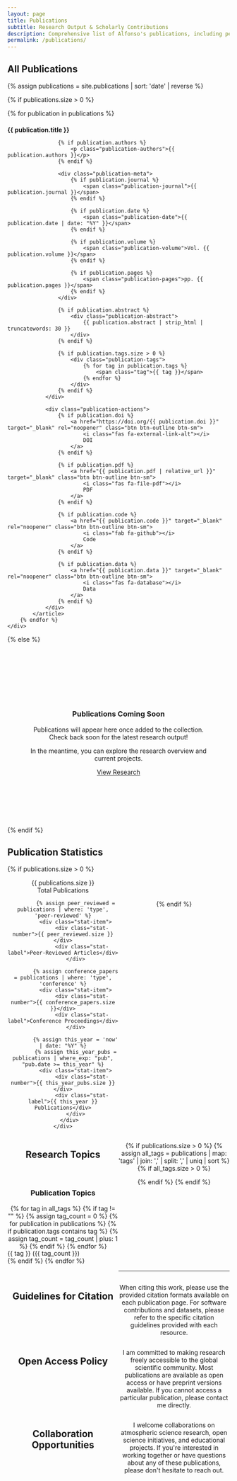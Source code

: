 ```yaml
---
layout: page
title: Publications
subtitle: Research Output & Scholarly Contributions
description: Comprehensive list of Alfonso's publications, including peer-reviewed articles, conference proceedings, and software releases.
permalink: /publications/
---
```


## All Publications

{% assign publications = site.publications | sort: 'date' | reverse %}

{% if publications.size > 0 %}
    <div class="publications-list">
        {% for publication in publications %}
            <article class="publication-item">
                <div class="publication-content">
                    <h3 class="publication-title">
                        <a href="{{ publication.url | relative_url }}">{{ publication.title }}</a>
                    </h3>
                    
                    {% if publication.authors %}
                        <p class="publication-authors">{{ publication.authors }}</p>
                    {% endif %}
                    
                    <div class="publication-meta">
                        {% if publication.journal %}
                            <span class="publication-journal">{{ publication.journal }}</span>
                        {% endif %}
                        
                        {% if publication.date %}
                            <span class="publication-date">{{ publication.date | date: "%Y" }}</span>
                        {% endif %}
                        
                        {% if publication.volume %}
                            <span class="publication-volume">Vol. {{ publication.volume }}</span>
                        {% endif %}
                        
                        {% if publication.pages %}
                            <span class="publication-pages">pp. {{ publication.pages }}</span>
                        {% endif %}
                    </div>
                    
                    {% if publication.abstract %}
                        <div class="publication-abstract">
                            {{ publication.abstract | strip_html | truncatewords: 30 }}
                        </div>
                    {% endif %}
                    
                    {% if publication.tags.size > 0 %}
                        <div class="publication-tags">
                            {% for tag in publication.tags %}
                                <span class="tag">{{ tag }}</span>
                            {% endfor %}
                        </div>
                    {% endif %}
                </div>
                
                <div class="publication-actions">
                    {% if publication.doi %}
                        <a href="https://doi.org/{{ publication.doi }}" target="_blank" rel="noopener" class="btn btn-outline btn-sm">
                            <i class="fas fa-external-link-alt"></i>
                            DOI
                        </a>
                    {% endif %}
                    
                    {% if publication.pdf %}
                        <a href="{{ publication.pdf | relative_url }}" target="_blank" class="btn btn-outline btn-sm">
                            <i class="fas fa-file-pdf"></i>
                            PDF
                        </a>
                    {% endif %}
                    
                    {% if publication.code %}
                        <a href="{{ publication.code }}" target="_blank" rel="noopener" class="btn btn-outline btn-sm">
                            <i class="fab fa-github"></i>
                            Code
                        </a>
                    {% endif %}
                    
                    {% if publication.data %}
                        <a href="{{ publication.data }}" target="_blank" rel="noopener" class="btn btn-outline btn-sm">
                            <i class="fas fa-database"></i>
                            Data
                        </a>
                    {% endif %}
                </div>
            </article>
        {% endfor %}
    </div>
{% else %}
    <div class="empty-state">
        <div class="empty-content">
            <i class="fas fa-book-open"></i>
            <h3>Publications Coming Soon</h3>
            <p>Publications will appear here once added to the collection. Check back soon for the latest research output!</p>
            <p>In the meantime, you can explore the research overview and current projects.</p>
            <a href="{{ '/research/' | relative_url }}" class="btn btn-primary">View Research</a>
        </div>
    </div>
{% endif %}

## Publication Statistics

{% if publications.size > 0 %}
    <div class="publication-stats">
        <div class="stats-grid">
            <div class="stat-item">
                <div class="stat-number">{{ publications.size }}</div>
                <div class="stat-label">Total Publications</div>
            </div>
            
            {% assign peer_reviewed = publications | where: 'type', 'peer-reviewed' %}
            <div class="stat-item">
                <div class="stat-number">{{ peer_reviewed.size }}</div>
                <div class="stat-label">Peer-Reviewed Articles</div>
            </div>
            
            {% assign conference_papers = publications | where: 'type', 'conference' %}
            <div class="stat-item">
                <div class="stat-number">{{ conference_papers.size }}</div>
                <div class="stat-label">Conference Proceedings</div>
            </div>
            
            {% assign this_year = 'now' | date: "%Y" %}
            {% assign this_year_pubs = publications | where_exp: "pub", "pub.date >= this_year" %}
            <div class="stat-item">
                <div class="stat-number">{{ this_year_pubs.size }}</div>
                <div class="stat-label">{{ this_year }} Publications</div>
            </div>
        </div>
    </div>
{% endif %}

## Research Topics

{% if publications.size > 0 %}
    {% assign all_tags = publications | map: 'tags' | join: ',' | split: ',' | uniq | sort %}
    {% if all_tags.size > 0 %}
        <div class="research-topics">
            <h3>Publication Topics</h3>
            <div class="topics-cloud">
                {% for tag in all_tags %}
                    {% if tag != "" %}
                        {% assign tag_count = 0 %}
                        {% for publication in publications %}
                            {% if publication.tags contains tag %}
                                {% assign tag_count = tag_count | plus: 1 %}
                            {% endif %}
                        {% endfor %}
                        <span class="topic-tag" style="font-size: {{ tag_count | times: 0.2 | plus: 1 }}em;">
                            {{ tag }} ({{ tag_count }})
                        </span>
                    {% endif %}
                {% endfor %}
            </div>
        </div>
    {% endif %}
{% endif %}

---

## Guidelines for Citation

When citing this work, please use the provided citation formats available on each publication page. For software contributions and datasets, please refer to the specific citation guidelines provided with each resource.

## Open Access Policy

I am committed to making research freely accessible to the global scientific community. Most publications are available as open access or have preprint versions available. If you cannot access a particular publication, please contact me directly.

## Collaboration Opportunities

I welcome collaborations on atmospheric science research, open science initiatives, and educational projects. If you're interested in working together or have questions about any of these publications, please don't hesitate to reach out.

<style>
.publications-list {
    display: flex;
    flex-direction: column;
    gap: var(--space-8);
    margin-bottom: var(--space-12);
}

.publication-item {
    display: grid;
    gap: var(--space-4);
    padding: var(--space-6);
    background-color: var(--color-background-card);
    border-radius: var(--radius-lg);
    box-shadow: var(--shadow-md);
    transition: transform var(--transition-normal), box-shadow var(--transition-normal);
    
    @media (min-width: 768px) {
        grid-template-columns: 1fr auto;
        align-items: start;
    }
}

.publication-item:hover {
    transform: translateY(-2px);
    box-shadow: var(--shadow-lg);
}

.publication-title {
    margin-bottom: var(--space-3);
    font-size: var(--font-size-lg);
}

.publication-title a {
    color: var(--color-primary);
    text-decoration: none;
}

.publication-title a:hover {
    color: var(--color-secondary);
    text-decoration: underline;
}

.publication-authors {
    color: var(--color-text);
    font-weight: var(--font-weight-medium);
    margin-bottom: var(--space-2);
}

.publication-meta {
    display: flex;
    flex-wrap: wrap;
    gap: var(--space-2);
    margin-bottom: var(--space-3);
    font-size: var(--font-size-sm);
    color: var(--color-text-light);
}

.publication-meta > span:not(:last-child)::after {
    content: " • ";
    margin-left: var(--space-2);
}

.publication-abstract {
    color: var(--color-text-light);
    margin-bottom: var(--space-3);
    line-height: var(--line-height-relaxed);
}

.publication-tags {
    display: flex;
    flex-wrap: wrap;
    gap: var(--space-2);
    margin-bottom: var(--space-3);
}

.publication-actions {
    display: flex;
    flex-wrap: wrap;
    gap: var(--space-2);
    align-items: flex-start;
}

.btn-sm {
    padding: var(--space-2) var(--space-3);
    font-size: var(--font-size-sm);
}

.empty-state {
    display: flex;
    justify-content: center;
    align-items: center;
    min-height: 400px;
    text-align: center;
}

.empty-content {
    max-width: 400px;
    padding: var(--space-8);
}

.empty-content i {
    font-size: var(--font-size-6xl);
    color: var(--color-text-light);
    margin-bottom: var(--space-4);
}

.publication-stats {
    margin: var(--space-12) 0;
    padding: var(--space-8);
    background-color: var(--color-background-alt);
    border-radius: var(--radius-lg);
}

.stats-grid {
    display: grid;
    gap: var(--space-6);
    text-align: center;
    
    @media (min-width: 640px) {
        grid-template-columns: repeat(2, 1fr);
    }
    
    @media (min-width: 1024px) {
        grid-template-columns: repeat(4, 1fr);
    }
}

.stat-item {
    display: flex;
    flex-direction: column;
    align-items: center;
    gap: var(--space-2);
}

.stat-number {
    font-size: var(--font-size-4xl);
    font-weight: var(--font-weight-bold);
    color: var(--color-secondary);
}

.stat-label {
    font-size: var(--font-size-sm);
    color: var(--color-text-light);
    font-weight: var(--font-weight-medium);
}

.research-topics {
    margin: var(--space-12) 0;
}

.topics-cloud {
    display: flex;
    flex-wrap: wrap;
    gap: var(--space-3);
    margin-top: var(--space-4);
}

.topic-tag {
    color: var(--color-secondary);
    font-weight: var(--font-weight-medium);
    line-height: 1.2;
}
</style>